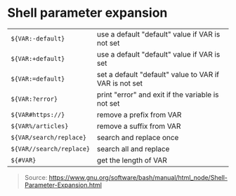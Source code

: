 # Shell parameter expansion

|||
| :- | :- |
| `${VAR:-default}` | use a default "default" value if VAR is not set |
| `${VAR:+default}` | use a default "default" value if VAR is set |
| `${VAR:=default}` | set a default "default" value to VAR if VAR is not set |
| `${VAR:?error}` | print "error" and exit if the variable is not set |
| `${VAR#https://}` | remove a prefix from VAR |
| `${VAR%/articles}` | remove a suffix from VAR |
| `${VAR/search/replace}` | search and replace once |
| `${VAR//search/replace}` | search all and replace |
| `${#VAR}` | get the length of VAR |

> Source: https://www.gnu.org/software/bash/manual/html_node/Shell-Parameter-Expansion.html